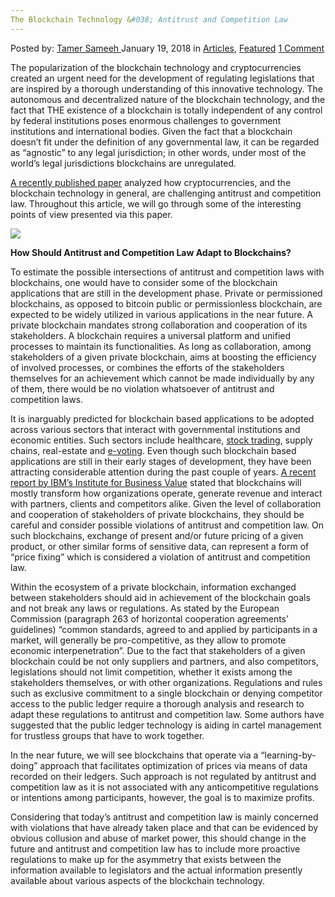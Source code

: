 ```yaml
---
The Blockchain Technology &#038; Antitrust and Competition Law
---
```

<article class="post-listing post-24484 post type-post status-publish format-standard has-post-thumbnail hentry category-articles category-deepdot-news tag-antitrust tag-blockchain tag-competition tag-law tag-technology">
<div class="post-inner">
<p class="post-meta">
<span>Posted by: <a href="https://www.deepdotweb.com/author/tamersameeh/" title="">Tamer Sameeh </a></span>
<span>January 19, 2018</span>
<span>in <a href="https://www.deepdotweb.com/category/articles/" rel="category tag">Articles</a>, <a href="https://www.deepdotweb.com/category/deepdot-news/" rel="category tag">Featured</a></span>
<span><a href="https://www.deepdotweb.com/2018/01/19/blockchain-technology-antitrust-competition-law/#comments">1 Comment</a></span>
</p>
<div class="clear"></div>
<div class="entry">
<p>The popularization of the blockchain technology and cryptocurrencies created an urgent need for the development of regulating legislations that are inspired by a thorough understanding of this innovative technology. The autonomous and decentralized nature of the blockchain technology, and the fact that THE existence of a blockchain is totally independent of any control by federal institutions poses enormous challenges to government institutions and international bodies. Given the fact that a blockchain doesn&#8217;t fit under the definition of any governmental law, it can be regarded as &#8220;agnostic&#8221; to any legal jurisdiction; in other words, under most of the world&#8217;s legal jurisdictions blockchains are unregulated.</p>
<p><a href="https://papers.ssrn.com/sol3/papers.cfm?abstract_id=3081914">A recently published paper</a> analyzed how cryptocurrencies, and the blockchain technology in general, are challenging antitrust and competition law. Throughout this article, we will go through some of the interesting points of view presented via this paper.</p>
<p><img class="wp-image-24488 aligncenter" src="https://www.deepdotweb.com/wp-content/uploads/2018/01/word-image-34.jpeg" srcset="https://www.deepdotweb.com/wp-content/uploads/2018/01/word-image-34.jpeg 570w, https://www.deepdotweb.com/wp-content/uploads/2018/01/word-image-34-300x168.jpeg 300w" sizes="(max-width: 570px) 100vw, 570px" /></p>
<p><strong>How Should Antitrust and Competition Law Adapt to Blockchains?</strong></p>
<p>To estimate the possible intersections of antitrust and competition laws with blockchains, one would have to consider some of the blockchain applications that are still in the development phase. Private or permissioned blockchains, as opposed to bitcoin public or permissionless blockchain, are expected to be widely utilized in various applications in the near future. A private blockchain mandates strong collaboration and cooperation of its stakeholders. A blockchain requires a universal platform and unified processes to maintain its functionalities. As long as collaboration, among stakeholders of a given private blockchain, aims at boosting the efficiency of involved processes, or combines the efforts of the stakeholders themselves for an achievement which cannot be made individually by any of them, there would be no violation whatsoever of antitrust and competition laws.</p>
<p>It is inarguably predicted for blockchain based applications to be adopted across various sectors that interact with governmental institutions and economic entities. Such sectors include healthcare, <a href="https://www.deepdotweb.com/2017/02/28/melon-protocol-protocol-managing-digital-assets-using-ethereums-blockchain/">stock trading</a>, supply chains, real-estate and <a href="https://www.deepdotweb.com/2017/01/11/blockchain-voting-future-democracy/">e-voting</a>. Even though such blockchain based applications are still in their early stages of development, they have been attracting considerable attention during the past couple of years. <a href="https://www-01.ibm.com/common/ssi/cgi-bin/ssialias?htmlfid=GBE03835USEN">A recent report by IBM&#8217;s Institute for Business Value</a> stated that blockchains will mostly transform how organizations operate, generate revenue and interact with partners, clients and competitors alike. Given the level of collaboration and cooperation of stakeholders of private blockchains, they should be careful and consider possible violations of antitrust and competition law. On such blockchains, exchange of present and/or future pricing of a given product, or other similar forms of sensitive data, can represent a form of &#8220;price fixing&#8221; which is considered a violation of antitrust and competition law.</p>
<p>Within the ecosystem of a private blockchain, information exchanged between stakeholders should aid in achievement of the blockchain goals and not break any laws or regulations. As stated by the European Commission (paragraph 263 of horizontal cooperation agreements&#8217; guidelines) &#8220;common standards, agreed to and applied by participants in a market, will generally be pro-competitive, as they allow to promote economic interpenetration”. Due to the fact that stakeholders of a given blockchain could be not only suppliers and partners, and also competitors, legislations should not limit competition, whether it exists among the stakeholders themselves, or with other organizations. Regulations and rules such as exclusive commitment to a single blockchain or denying competitor access to the public ledger require a thorough analysis and research to adapt these regulations to antitrust and competition law. Some authors have suggested that the public ledger technology is aiding in cartel management for trustless groups that have to work together.</p>
<p>In the near future, we will see blockchains that operate via a &#8220;learning-by-doing&#8221; approach that facilitates optimization of prices via means of data recorded on their ledgers. Such approach is not regulated by antitrust and competition law as it is not associated with any anticompetitive regulations or intentions among participants, however, the goal is to maximize profits.</p>
<p>Considering that today&#8217;s antitrust and competition law is mainly concerned with violations that have already taken place and that can be evidenced by obvious collusion and abuse of market power, this should change in the future and antitrust and competition law has to include more proactive regulations to make up for the asymmetry that exists between the information available to legislators and the actual information presently available about various aspects of the blockchain technology.</p>
</div>
<span style="display:none"><a href="https://www.deepdotweb.com/tag/antitrust/" rel="tag">antitrust</a> <a href="https://www.deepdotweb.com/tag/blockchain/" rel="tag">blockchain</a> <a href="https://www.deepdotweb.com/tag/competition/" rel="tag">competition</a> <a href="https://www.deepdotweb.com/tag/law/" rel="tag">law</a> <a href="https://www.deepdotweb.com/tag/technology/" rel="tag">technology</a></span> <span style="display:none" class="updated">2018-01-19</span>
<div style="display:none" class="vcard author" itemprop="author" itemscope itemtype="http://schema.org/Person"><strong class="fn" itemprop="name"><a href="https://www.deepdotweb.com/author/tamersameeh/" title="Posts by Tamer Sameeh" rel="author">Tamer Sameeh</a></strong></div>
</div>
</article>

